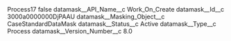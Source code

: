<?xml version="1.0" encoding="UTF-8"?>
<CustomMetadata xmlns="http://soap.sforce.com/2006/04/metadata" xmlns:xsi="http://www.w3.org/2001/XMLSchema-instance" xmlns:xsd="http://www.w3.org/2001/XMLSchema">
    <label>Process17</label>
    <protected>false</protected>
    <values>
        <field>datamask__API_Name__c</field>
        <value xsi:type="xsd:string">Work_On_Create</value>
    </values>
    <values>
        <field>datamask__Id__c</field>
        <value xsi:type="xsd:string">3000a0000000DjPAAU</value>
    </values>
    <values>
        <field>datamask__Masking_Object__c</field>
        <value xsi:type="xsd:string">CaseStandardDataMask</value>
    </values>
    <values>
        <field>datamask__Status__c</field>
        <value xsi:type="xsd:string">Active</value>
    </values>
    <values>
        <field>datamask__Type__c</field>
        <value xsi:type="xsd:string">Process</value>
    </values>
    <values>
        <field>datamask__Version_Number__c</field>
        <value xsi:type="xsd:double">8.0</value>
    </values>
</CustomMetadata>
